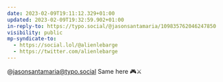 ```yaml
---
date: 2023-02-09T19:11:12.329+01:00
updated: 2023-02-09T19:32:59.902+01:00
in-reply-to: https://typo.social/@jasonsantamaria/109835762046247850
visibility: public
mp-syndicate-to:
  - https://social.lol/@alienlebarge
  - https://twitter.com/alienlebarge
---
```

@jasonsantamaria@typo.social Same here 🎮⚔️
